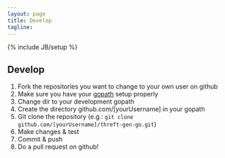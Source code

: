 ```yaml
---
layout: page
title: Develop
tagline: 
---
```

{% include JB/setup %}

## Develop
 1. Fork the repositories you want to change to your own user on github
 2. Make sure you have your [gopath](http://golang.org/cmd/go/#hdr-GOPATH_environment_variable) setup properly
 3. Change dir to your development gopath
 4. Create the directory github.com/[yourUsername] in your gopath
 5. Git clone the repository (e.g.: `git clone github.com/[yourUsername]/threft-gen-go.git`)
 6. Make changes & test
 7. Commit & push
 8. Do a pull request on github!